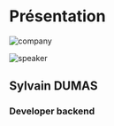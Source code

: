 <!-- .slide: class="speaker-slide" -->

# Présentation

![company](./assets/common/images/logo_sfeir_bleu_orange.png)

![speaker](./assets/common/images/speakers/SylvainDumas.webp)

<h2>Sylvain <span>DUMAS</span></h2>

### Developer backend

<!-- .element: class="icon-rule icon-first" -->
